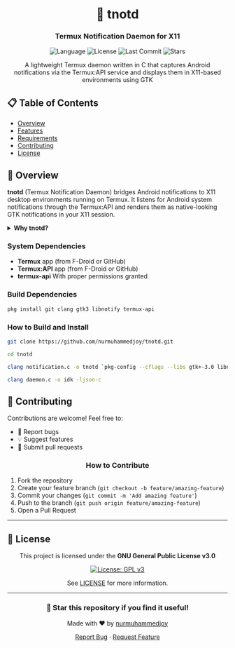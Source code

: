 <div align="center">

# 🔔 tnotd

### Termux Notification Daemon for X11

<p>
  <img src="https://img.shields.io/badge/language-C-blue.svg" alt="Language">
  <img src="https://img.shields.io/badge/license-GPL--3.0-green.svg" alt="License">
  <img src="https://img.shields.io/github/last-commit/nurmuhammedjoy/tnotd" alt="Last Commit">
  <img src="https://img.shields.io/github/stars/nurmuhammedjoy/tnotd" alt="Stars">
</p>

<p>A lightweight Termux daemon written in C that captures Android notifications via the Termux:API service and displays them in X11-based environments using GTK</p>

</div>


## 📋 Table of Contents

- [Overview](#-overview)
- [Features](#-features)
- [Requirements](#-requirements)
- [Contributing](#-contributing)
- [License](#-license)



## 🎯 Overview

**tnotd** (Termux Notification Daemon) bridges Android notifications to X11 desktop environments running on Termux. It listens for Android system notifications through the Termux:API and renders them as native-looking GTK notifications in your X11 session.

<details>
<summary><b>Why tnotd?</b></summary>
<br>
<p>When running a full Linux desktop environment on Android via Termux and VNC/X11, you miss out on Android notifications. tnotd solves this by forwarding Android notifications to your desktop environment, keeping you informed without switching contexts.</p>
</details>



### System Dependencies

- **Termux** app (from F-Droid or GitHub)
- **Termux:API** app (from F-Droid or GitHub)
- **termux-api** With proper permissions granted

### Build Dependencies

```bash
pkg install git clang gtk3 libnotify termux-api
```
### How to Build and Install

```bash
git clone https://github.com/nurmuhammedjoy/tnotd.git

cd tnotd

clang notification.c -o tnotd `pkg-config --cflags --libs gtk+-3.0 libnotify`

clang daemon.c -o idk -ljson-c 

```



## 🤝 Contributing

Contributions are welcome! Feel free to:

- 🐛 Report bugs
- 💡 Suggest features
- 🔧 Submit pull requests

<div align="center">

### How to Contribute

</div>

1. Fork the repository
2. Create your feature branch (`git checkout -b feature/amazing-feature`)
3. Commit your changes (`git commit -m 'Add amazing feature'`)
4. Push to the branch (`git push origin feature/amazing-feature`)
5. Open a Pull Request

---

## 📄 License

<div align="center">

This project is licensed under the **GNU General Public License v3.0**

[![License: GPL v3](https://img.shields.io/badge/License-GPLv3-blue.svg)](https://www.gnu.org/licenses/gpl-3.0)

See [LICENSE](LICENSE) for more information.

</div>

---

<div align="center">

### 🌟 Star this repository if you find it useful!

Made with ❤️ by [nurmuhammedjoy](https://github.com/nurmuhammedjoy)

<p>
  <a href="https://github.com/nurmuhammedjoy/tnotd/issues">Report Bug</a>
  ·
  <a href="https://github.com/nurmuhammedjoy/tnotd/issues">Request Feature</a>
</p>

</div>
